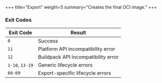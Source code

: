 +++
title="Export"
weight=5
summary="Creates the final OCI image."
+++

### Exit Codes

| Exit Code       | Result|
|-----------------|-------|
| `0`             | Success
| `11`            | Platform API incompatibility error
| `12`            | Buildpack API incompatibility error
| `1-10`, `13-19` | Generic lifecycle errors
| `60-69`         |  Export-specific lifecycle errors
